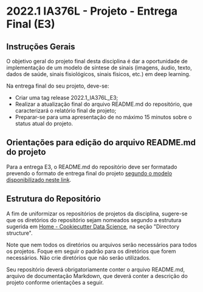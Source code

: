 # 2022.1 IA376L - Projeto - Entrega Final (E3)

## Instruções Gerais

O objetivo geral do projeto final desta disciplina é dar a oportunidade de implementação de um modelo de síntese de sinais (imagens, áudio, texto, dados de saúde, sinais fisiológicos, sinais físicos, etc.) em deep learning.

Na entrega final do seu projeto, deve-se:
 - Criar uma tag release 2022.1_IA376L_E3;
 - Realizar a atualização final do arquivo README.md do repositório, que caracterizará o relatório final de projeto;
 - Preparar-se para uma apresentação de no máximo 15 minutos sobre o status atual do projeto.

## Orientações para edição do arquivo README.md do projeto

Para a entrega E3, o README.md do repositório deve ser formatado prevendo o formato de entrega final do projeto [segundo o modelo disponibilizado neste link](https://github.com/pdpcosta/dgm/blob/main/templates/E2-E3_template.md).

## Estrutura do Repositório

A fim de uniformizar os repositórios de projetos da disciplina, sugere-se que os diretórios do repositório sejam nomeados segundo a estrutura sugerida em [Home - Cookiecutter Data Science](https://drivendata.github.io/cookiecutter-data-science/), na seção "Directory structure".

Note que nem todos os diretórios ou arquivos serão necessários para todos os projetos. Foque em seguir o padrão para os diretórios que forem necessários. Não crie diretórios que não serão utilizados.

Seu repositório deverá obrigatoriamente conter o arquivo README.md, arquivo de documentação Markdown, que deverá conter a descrição do projeto conforme orientações a seguir.
